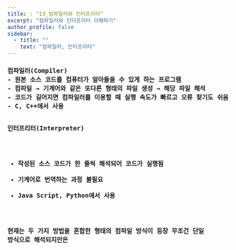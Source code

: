 ```yaml
---
title: : "13_컴파일러와 인터프리터"
excerpt: "컴파일러와 인터프리터 이해하기"
author_profile: false
sidebar:
  - title: ""
    text: "컴파일러, 인터프리터"
---
```

<h4>
<pre>
컴파일러(Compiler)
- 원본 소스 코드를 컴퓨터가 알아들을 수 있게 하는 프로그램
- 컴파일 → 기계어와 같은 또다른 형태의 파일 생성 → 해당 파일 해석
- 코드가 길어지면 컴파일러를 이용할 때 실행 속도가 빠르고 오류 찾기도 쉬움
- C, C++에서 사용

인터프리터(Interpreter)
- 작성된 소스 코드가 한 줄씩 해석되어 코드가 실행됨
- 기계어로 번역하는 과정 불필요
- Java Script, Python에서 사용

현재는 두 가지 방법을 혼합한 형태의 컴파일 방식이 등장
무조건 단일 방식으로 해석되지만은 
</pre>
</h4>
